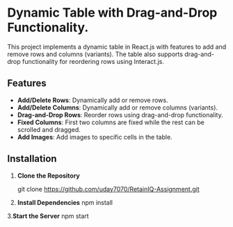 # Dynamic Table with Drag-and-Drop Functionality.

This project implements a dynamic table in React.js with features to add and remove rows and columns (variants). The table also supports drag-and-drop functionality for reordering rows using Interact.js.

## Features

- **Add/Delete Rows**: Dynamically add or remove rows.
- **Add/Delete Columns**: Dynamically add or remove columns (variants).
- **Drag-and-Drop Rows**: Reorder rows using drag-and-drop functionality.
- **Fixed Columns**: First two columns are fixed while the rest can be scrolled and dragged.
- **Add Images**: Add images to specific cells in the table.

## Installation

1. **Clone the Repository**
   
   git clone https://github.com/uday7070/RetainIQ-Assignment.git
   

2. **Install Dependencies**
   npm install


3.**Start the Server**
   npm start
